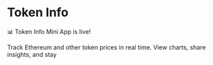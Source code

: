 # Token Info
📊 Token Info Mini App is live!

Track Ethereum and other token prices in real time. View charts, share insights, and stay 
